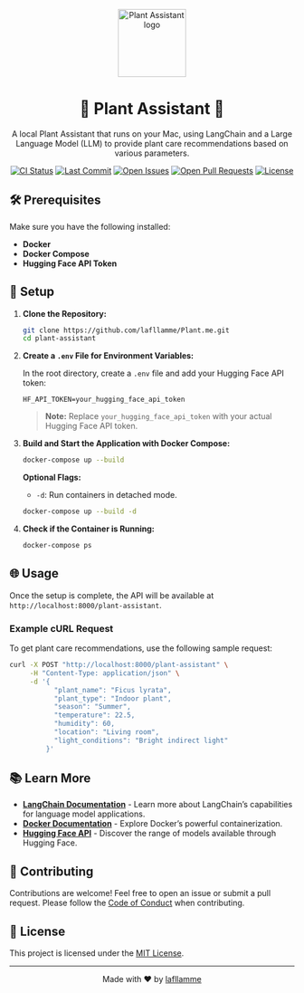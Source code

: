 <p align="center">
  <img src="https://example.com/plant-assistant-logo.png" width="120" alt="Plant Assistant logo"/>
</p>

<h1 align="center">🌱 Plant Assistant 🌱</h1>

<p align="center">
  A local Plant Assistant that runs on your Mac, using LangChain and a Large Language Model (LLM) to provide plant care recommendations based on various parameters.
</p>

<p align="center">
  <a href="https://github.com/lafllamme/Plant.me/actions"><img src="https://github.com/lafllamme/Plant.me/workflows/CI/badge.svg" alt="CI Status"></a>
  <a href="https://github.com/lafllamme/Plant.me/commits/main"><img src="https://img.shields.io/github/last-commit/lafllamme/Plant.me" alt="Last Commit"></a>
  <a href="https://github.com/lafllamme/Plant.me/issues"><img src="https://img.shields.io/github/issues/lafllamme/Plant.me" alt="Open Issues"></a>
  <a href="https://github.com/lafllamme/Plant.me/pulls"><img src="https://img.shields.io/github/issues-pr/lafllamme/Plant.me" alt="Open Pull Requests"></a>
  <a href="https://github.com/lafllamme/Plant.me"><img src="https://img.shields.io/github/license/lafllamme/Plant.me" alt="License"></a>
</p>

## 🛠 Prerequisites

Make sure you have the following installed:

- **Docker**
- **Docker Compose**
- **Hugging Face API Token**

## 🚀 Setup

1. **Clone the Repository:**

    ```bash
    git clone https://github.com/lafllamme/Plant.me.git
    cd plant-assistant
    ```

2. **Create a `.env` File for Environment Variables:**

    In the root directory, create a `.env` file and add your Hugging Face API token:

    ```plaintext
    HF_API_TOKEN=your_hugging_face_api_token
    ```

   > **Note:** Replace `your_hugging_face_api_token` with your actual Hugging Face API token.

3. **Build and Start the Application with Docker Compose:**

    ```bash
    docker-compose up --build
    ```

   **Optional Flags:**
   - `-d`: Run containers in detached mode.

    ```bash
    docker-compose up --build -d
    ```

4. **Check if the Container is Running:**

    ```bash
    docker-compose ps
    ```

## 🌐 Usage

Once the setup is complete, the API will be available at `http://localhost:8000/plant-assistant`.

### Example cURL Request

To get plant care recommendations, use the following sample request:

```bash
curl -X POST "http://localhost:8000/plant-assistant" \
     -H "Content-Type: application/json" \
     -d '{
           "plant_name": "Ficus lyrata",
           "plant_type": "Indoor plant",
           "season": "Summer",
           "temperature": 22.5,
           "humidity": 60,
           "location": "Living room",
           "light_conditions": "Bright indirect light"
         }'
```

## 📚 Learn More

- **[LangChain Documentation](https://langchain.com/docs/)** - Learn more about LangChain’s capabilities for language model applications.
- **[Docker Documentation](https://docs.docker.com/)** - Explore Docker’s powerful containerization.
- **[Hugging Face API](https://huggingface.co/docs/api)** - Discover the range of models available through Hugging Face.

## 🤝 Contributing

Contributions are welcome! Feel free to open an issue or submit a pull request. Please follow the [Code of Conduct](https://github.com/lafllamme/Plant.me/blob/main/CODE_OF_CONDUCT.md) when contributing.

## 📄 License

This project is licensed under the [MIT License](https://opensource.org/licenses/MIT).

---

<p align="center">Made with ❤️ by <a href="https://github.com/lafllamme">lafllamme</a></p>
